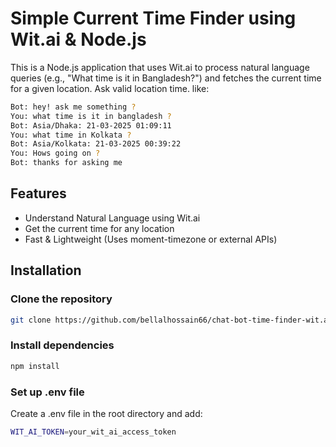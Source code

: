 # Simple Current Time Finder using Wit.ai & Node.js
This is a Node.js application that uses Wit.ai to process natural language queries (e.g., "What time is it in Bangladesh?") and fetches the current time for a given location.
Ask valid location time. like:
```bash
Bot: hey! ask me something ?
You: what time is it in bangladesh ?
Bot: Asia/Dhaka: 21-03-2025 01:09:11
You: what time in Kolkata ?
Bot: Asia/Kolkata: 21-03-2025 00:39:22
You: Hows going on ?
Bot: thanks for asking me
```

## Features
- Understand Natural Language using Wit.ai
- Get the current time for any location
- Fast & Lightweight (Uses moment-timezone or external APIs)

## Installation
### Clone the repository
``` bash
git clone https://github.com/bellalhossain66/chat-bot-time-finder-wit.ai-node.git
```
### Install dependencies
```bash
npm install
```
### Set up .env file
Create a .env file in the root directory and add:

```bash
WIT_AI_TOKEN=your_wit_ai_access_token
```